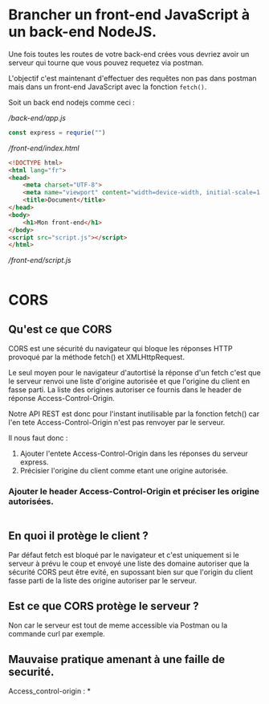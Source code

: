 # Brancher un front-end JavaScript à un back-end NodeJS.

Une fois toutes les routes de votre back-end crées vous devriez avoir un serveur qui tourne que vous pouvez requetez via postman.

L'objectif c'est maintenant d'effectuer des requêtes non pas dans postman mais dans un front-end JavaScript avec la fonction `fetch()`.

Soit un back end nodejs comme ceci :

*/back-end/app.js*
```js
const express = requrie("")
```

*/front-end/index.html*
```html
<!DOCTYPE html>
<html lang="fr">
<head>
    <meta charset="UTF-8">
    <meta name="viewport" content="width=device-width, initial-scale=1.0">
    <title>Document</title>
</head>
<body>
    <h1>Mon front-end</h1>
</body>
<script src="script.js"></script>
</html>
```

*/front-end/script.js*
```js

```


# CORS

## Qu'est ce que CORS
CORS est une sécurité du navigateur qui bloque les réponses HTTP provoqué par la méthode fetch() et XMLHttpRequest. 

Le seul moyen pour le navigateur d'autortisé la réponse d'un fetch c'est que le serveur renvoi une liste d'origine autorisée et que l'origine du client en fasse parti. La liste des origines autoriser ce fournis dans le header de réponse Access-Control-Origin.

Notre API REST est donc pour l'instant inutilisable par la fonction fetch() car l'en tete Access-Control-Origin n'est pas renvoyer par le serveur.

Il nous faut donc :
1. Ajouter l'entete Access-Control-Origin dans les réponses du serveur express.
2. Précisier l'origine du client comme etant une origine autorisée.


### Ajouter le header Access-Control-Origin et préciser les origine autorisées.

```js

```

## En quoi il protège le client ?
Par défaut fetch est bloqué par le navigateur et c'est uniquement si le serveur à prévu le coup et envoyé une liste des domaine autoriser que la sécurité CORS peut être evité, en supossant bien sur que l'origin du client fasse parti de la liste des origine autoriser par le serveur.

## Est ce que CORS protège le serveur ?
Non car le serveur est tout de meme accessible via Postman ou la commande curl par exemple.

## Mauvaise pratique amenant à une faille de securité.
Access_control-origin : *